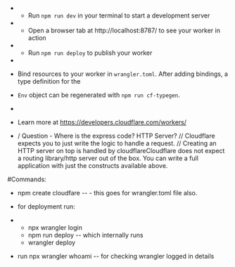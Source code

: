 
 * - Run `npm run dev` in your terminal to start a development server
 * - Open a browser tab at http://localhost:8787/ to see your worker in action
 * - Run `npm run deploy` to publish your worker
 *
 * Bind resources to your worker in `wrangler.toml`. After adding bindings, a type definition for the
 * `Env` object can be regenerated with `npm run cf-typegen`.
 *
 * Learn more at https://developers.cloudflare.com/workers/

 * / Question - Where is the express code? HTTP Server?
// Cloudflare expects you to just write the logic to handle a request. 
// Creating an HTTP server on top is handled by cloudflareCloudflare does not expect a routing library/http server out of the box. You can write a full application with just the constructs available above.

#Commands:

* npm create cloudfare -- <appname>   - this goes for wrangler.toml file also.

* for deployment run:
* * npx wrangler login
  * npm run deploy  -- which internally runs
  *  wrangler deploy
 
* run npx wrangler whoami  -- for checking wrangler logged in details
